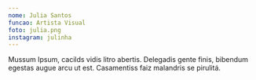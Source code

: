 ```yaml
---
nome: Julia Santos
funcao: Artista Visual
foto: julia.png
instagram: julinha
---
```

Mussum Ipsum, cacilds vidis litro abertis. Delegadis gente finis, bibendum egestas augue arcu ut est. Casamentiss faiz malandris se pirulitá.
